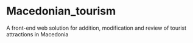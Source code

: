 # Macedonian_tourism
A front-end web solution for addition, modification and review of tourist attractions in Macedonia
